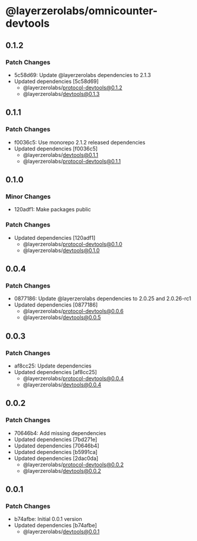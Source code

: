# @layerzerolabs/omnicounter-devtools

## 0.1.2

### Patch Changes

- 5c58d69: Update @layerzerolabs dependencies to 2.1.3
- Updated dependencies [5c58d69]
  - @layerzerolabs/protocol-devtools@0.1.2
  - @layerzerolabs/devtools@0.1.3

## 0.1.1

### Patch Changes

- f0036c5: Use monorepo 2.1.2 released dependencies
- Updated dependencies [f0036c5]
  - @layerzerolabs/devtools@0.1.1
  - @layerzerolabs/protocol-devtools@0.1.1

## 0.1.0

### Minor Changes

- 120adf1: Make packages public

### Patch Changes

- Updated dependencies [120adf1]
  - @layerzerolabs/protocol-devtools@0.1.0
  - @layerzerolabs/devtools@0.1.0

## 0.0.4

### Patch Changes

- 0877186: Update @layerzerolabs dependencies to 2.0.25 and 2.0.26-rc1
- Updated dependencies [0877186]
  - @layerzerolabs/protocol-devtools@0.0.6
  - @layerzerolabs/devtools@0.0.5

## 0.0.3

### Patch Changes

- af8cc25: Update dependencies
- Updated dependencies [af8cc25]
  - @layerzerolabs/protocol-devtools@0.0.4
  - @layerzerolabs/devtools@0.0.4

## 0.0.2

### Patch Changes

- 70646b4: Add missing dependencies
- Updated dependencies [7bd271e]
- Updated dependencies [70646b4]
- Updated dependencies [b5991ca]
- Updated dependencies [2dac0da]
  - @layerzerolabs/protocol-devtools@0.0.2
  - @layerzerolabs/devtools@0.0.2

## 0.0.1

### Patch Changes

- b74afbe: Initial 0.0.1 version
- Updated dependencies [b74afbe]
  - @layerzerolabs/devtools@0.0.1
